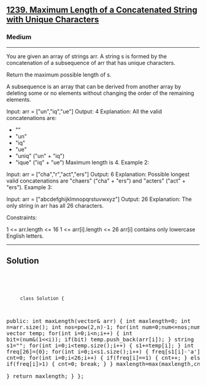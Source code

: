 
<h2><a href="https://leetcode.com/problems/maximum-length-of-a-concatenated-string-with-unique-characters/description/">1239. Maximum Length of a Concatenated String with Unique Characters</a></h2>
<h3>Medium</h3>
<hr>
<div><p>
You are given an array of strings arr. A string s is formed by the concatenation of a subsequence of arr that has unique characters.

Return the maximum possible length of s.

A subsequence is an array that can be derived from another array by deleting some or no elements without changing the order of the remaining elements.

 
</p>


 Input: arr = ["un","iq","ue"]
Output: 4
Explanation: All the valid concatenations are:
- ""
- "un"
- "iq"
- "ue"
- "uniq" ("un" + "iq")
- "ique" ("iq" + "ue")
Maximum length is 4.
Example 2:

Input: arr = ["cha","r","act","ers"]
Output: 6
Explanation: Possible longest valid concatenations are "chaers" ("cha" + "ers") and "acters" ("act" + "ers").
Example 3:

Input: arr = ["abcdefghijklmnopqrstuvwxyz"]
Output: 26
Explanation: The only string in arr has all 26 characters.
 

Constraints:

1 <= arr.length <= 16
1 <= arr[i].length <= 26
arr[i] contains only lowercase English letters.
<hr>
 <h2><strong><b>Solution</b></strong></h2>
 <br>
 <pre>
 
         class Solution {
public:
    int maxLength(vector<string>& arr) {
        int maxlength=0;
        int n=arr.size();
        int nos=pow(2,n)-1;
        for(int num=0;num<=nos;num++)
        {
            vector<string> temp;
            for(int i=0;i<n;i++)
            {
                int bit=(num&(1<<i));
                if(bit) temp.push_back(arr[i]);
            }
            string s1="";
            for(int i=0;i<temp.size();i++)
            {
                s1+=temp[i];
            }
            int freq[26]={0};
            for(int i=0;i<s1.size();i++)
            {
                freq[s1[i]-'a']++;
            }
            int cnt=0;
            for(int i=0;i<26;i++)
            {
                if(freq[i]==1)
                {
                    cnt++;
                }
                else if(freq[i]>1)
                {
                    cnt=0;
                    break;
                }
            }
            maxlength=max(maxlength,cnt);            
        }
        return maxlength;
    }
};
          
 </pre>

